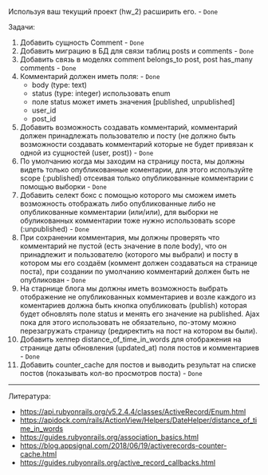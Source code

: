 Используя ваш текущий проект (hw_2) расширить его. - `Done`

Задачи:
1) Добавить сущность Comment - `Done`
2) Добавить миграцию в БД для связи таблиц posts и comments - `Done`
3) Добавить связь в моделях comment belongs_to post, post has_many comments - `Done`
4) Комментарий должен иметь поля: - `Done`
	- body (type: text)
	- status (type: integer) использовать enum
	- поле status может иметь значения [published, unpublished]
	- user_id
	- post_id
5) Добавить возможность создавать комментарий, комментарий должен принадлежать пользователю и посту (не должно быть возможности создавать комментарий которые не будет привязан к одной из сущностей (user, post)) - `Done`
6) По умолчанию когда мы заходим на страницу поста, мы должны видеть только опубликованные коментарии, для этого используйте scope (:published) отсеивая только опубликованные комментарии с помощью выборки - `Done`
7) Добавить селект бокс с помощью которого мы сможем иметь возможность отображать либо опубликованные либо не опубликованные комментарии (или/или), для выборки не обуликованных комментарии тоже нужно использовать scope (:unpublished) - `Done`
8) При сохранении комментария, мы должны проверять что комментарий не пустой (есть значение в поле body), что он принадлежит и пользователю (которого мы выбрали) и посту в котором мы его создаём (коммент должен создаваться на странице поста), при создании по умолчанию комментарий должен быть не опубликован - `Done`
9) На старнице блога мы должны иметь возможность выбрать отображение не опубликованных комментариев и возле каждого из коментариев должна быть кнопка опубликовать (publish) которая будет обновлять поле status и менять его значение на published. Ajax пока для этого использовать не обязательно, по-этому можно перезагружать страницу (редиректить на пост на котором вы были).
10) Добавить хелпер distance_of_time_in_words для отображения на странице даты обновления (updated_at) поля постов и комментариев - `Done`
11) Добавить counter_cache для постов и выводить результат на списке постов (показывать кол-во просмотров поста) - `Done`

__________

Литература:
- https://api.rubyonrails.org/v5.2.4.4/classes/ActiveRecord/Enum.html
- https://apidock.com/rails/ActionView/Helpers/DateHelper/distance_of_time_in_words
- https://guides.rubyonrails.org/association_basics.html
- https://blog.appsignal.com/2018/06/19/activerecords-counter-cache.html
- https://guides.rubyonrails.org/active_record_callbacks.html